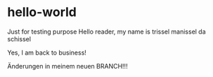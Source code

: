 # hello-world
Just for testing purpose
Hello reader, my name is trissel manissel da schissel

Yes, I am back to business!

Änderungen in meinem neuen BRANCH!!!
